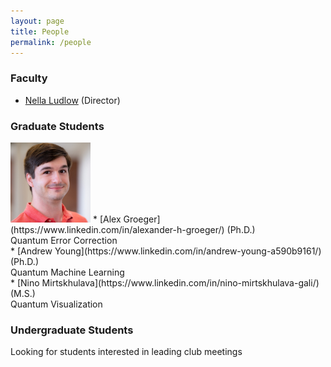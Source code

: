 ```yaml
---
layout: page
title: People
permalink: /people
---
```


### Faculty
* [Nella Ludlow](https://www.linkedin.com/in/nellaludlow/) (Director) <br />

### Graduate Students
<img src="./assets/img/people/alex-groeger.jpg" alt="A headshot photo of Alex Groeger" width="128"/>
* [Alex Groeger](https://www.linkedin.com/in/alexander-h-groeger/) (Ph.D.) <br /> Quantum Error Correction <br /> 
* [Andrew Young](https://www.linkedin.com/in/andrew-young-a590b9161/) (Ph.D.) <br /> Quantum Machine Learning <br /> 
* [Nino Mirtskhulava](https://www.linkedin.com/in/nino-mirtskhulava-gali/) (M.S.) <br /> Quantum Visualization <br /> 

### Undergraduate Students
Looking for students interested in leading club meetings